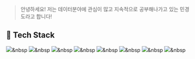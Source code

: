 > 안녕하세요! 저는 데이터분야에 관심이 많고 지속적으로 공부해나가고 있는 민경도라고 합니다!

## 🔭 Tech Stack
<img src="https://img.shields.io/badge/Python-3776AB?style=flat&logo=Python&logoColor=white"/></a>&nbsp
<img src="https://img.shields.io/badge/Django-092E20?style=flat&logo=Django&logoColor=white"/></a>&nbsp
<img src="https://img.shields.io/badge/MySQL-4479A1?style=flat&logo=MySQL&logoColor=white"/></a>&nbsp
<img src="https://img.shields.io/badge/AmazonS3-569A31?style=flat&logo=AmazonS3&logoColor=white"/></a>&nbsp
<img src="https://img.shields.io/badge/AmazonEC2-FF9900?style=flat&logo=AmazonEC2&logoColor=white"/></a>&nbsp
<img src="https://img.shields.io/badge/MongoDB-47A248?style=flat&logo=MongoDB&logoColor=white"/></a>&nbsp
<img src="https://img.shields.io/badge/Linux-FCC624?style=flat&logo=Linux&logoColor=white"/></a>&nbsp
<img src="https://img.shields.io/badge/TensorFlow-FF6F00?style=flat&logo=TensorFlow&logoColor=white"/></a>&nbsp

<!--
**ggydo59/ggydo59** is a ✨ _special_ ✨ repository because its `README.md` (this file) appears on your GitHub profile.

Here are some ideas to get you started:

- 🔭 I’m currently working on ...
- 🌱 I’m currently learning ...
- 👯 I’m looking to collaborate on ...
- 🤔 I’m looking for help with ...
- 💬 Ask me about ...
- 📫 How to reach me: ...
- 😄 Pronouns: ...
- ⚡ Fun fact: ...
-->
